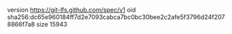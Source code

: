 version https://git-lfs.github.com/spec/v1
oid sha256:dc65e960184ff7d2e7093cabca7bc0bc30bee2c2afe5f3796d24f2078866f7a8
size 15943
